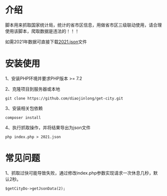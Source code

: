 # 介绍

脚本用来抓取国家统计局，统计的省市区信息，用做省市区三级联动使用，请合理使用该脚本，爬取数据是违法的！！！

如需2021年数据可直接下载[2021.json](https://github.com/diaojinlong/get-city/blob/master/2021.json)文件

# 安装使用
1、安装PHP环境并要求PHP版本 >= 7.2

2、克隆项目到服务器或本地

```git clone https://github.com/diaojinlong/get-city.git```

3、安装相关包依赖

```composer install```

4、执行抓取操作，并将结果导出为json文件

```php index.php > 2021.json```

# 常见问题

1、抓取过快可能导致失败，通过修改index.php参数实现请求一次休息几秒，默认2秒。

```$getCityDo->getJsonData(2);```
